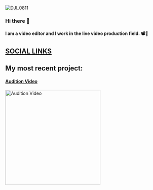 ![DJI_0811](https://user-images.githubusercontent.com/71404341/130175522-4143ef38-9ee1-4f60-a099-96a9a4bda868.jpeg)
### Hi there 👋

#### I am a video editor and I work in the live video production field. 📽🔴

## [SOCIAL LINKS](https://linktr.ee/loudmusicpigeon)

## My most recent project:
#### [Audition Video](https://youtu.be/zpzyRwSXep0)
<a href="http://www.youtube.com/watch?feature=player_embedded&v=zpzyRwSXep0
" target="_blank"><img src="https://i.ytimg.com/vi/zpzyRwSXep0/hqdefault.jpg" 
alt="Audition Video" width="300" /></a>
